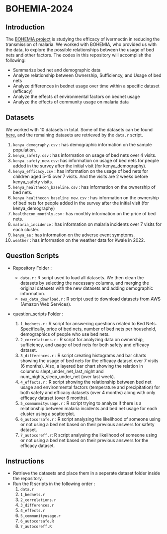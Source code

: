 # BOHEMIA-2024

## Introduction

The [BOHEMIA project](https://bohemiaconsortium.org) is studying the efficacy of ivermectin in reducing the transmission of malaria. We worked with BOHEMIA, who provided us with the data, to explore the possible relationships between the usage of bed nets and other factors. The codes in this repository will accomplish the following:

- Summarize bed net and demographic data
- Analyze relationship between Ownership, Sufficiency, and Usage of bed nets
- Analyze differences in bednet usage over time within a specific dataset (efficacy)
- Analyze the effects of environmental factors on bednet usage
- Analyze the effects of community usage on malaria data

## Datasets

We worked with 10 datasets in total. Some of the datasets can be found [here](https://drive.google.com/drive/u/0/folders/1jq1dtoTScgSA9h5vtEtLAtdjp_tF-Nxs), and the remaining datasets are retrieved by the `data.r` script.

1. `kenya_demography.csv` : has demographic information on the sample population.
2. `kenya_safety.csv` : has information on usage of bed nets over 4 visits.
3. `kenya_safety_new.csv`: has information on usage of bed nets for people added in the survey after the initial visit (for kenya_demography). 
4. `kenya_efficacy.csv` : has information on the usage of bed nets for children aged 5-15 over 7 visits. And the visits are 2 weeks before kenya_safety visits.
5. `kenya_healthecon_baseline.csv` : has information on the ownership of bed nets.
6. `kenya_healthecon_baseline_new.csv` : has information on the ownership of bed nets for people added in  the survey after the initial visit (for kenya_demography)
7. `healthecon_monthly.csv` : has monthly information on the price of bed nets.
8. `malaria_incidence` : has information on malaria incidents over 7 visits for each cluster.
9. `kenya_ae` : has information on the adverse event symptoms.
10. `weather` : has information on the weather data for Kwale in 2022.

## Question Scripts

 * Repository Folder :
    - `data.r` : R script used to load all datasets. We then clean the datasets by selecting the necessary columns, and merging the original datasets with the new datasets and adding demographic information.
    - `aws_data_download.r` : R script used to download datasets from AWS (Amazon Web Services).
  
 * question_scripts Folder :
   1. `1_bednets.r` : R script for answering questions related to Bed Nets. Specifically, price of bed nets, number of bed nets per household, demographics of people who use bed nets.
   2. `2_correlations.r` : R script for analyzing data on ownership, sufficiency, and usage of bed nets for both safety and efficacy dataset.
   3. `3_differences.r` : R script creating histograms and bar charts showing the usage of bed nets for the efficacy dataset over 7 visits (6 months). Also, a layered bar chart showing the relation in columns: slept_under_net_last_night and num_nights_sleep_under_net (over last week).
   4. `4_effects.r` : R script showing the relationship between bed net usage and environmental factors (temperature and precipitation) for both safety and efficacy datasets (over 4 months) along with only efficacy dataset (over 6 months).
   5. `5_communmityusage.r` : R script trying to analyze if there is a relationship between malaria incidents and bed net usage for each cluster using a scatterplot.
   6. `6_autocorsafe.r` : R script analysing the likelihood of someone using or not using a bed net based on their previous answers for safety dataset.
   7. `7_autocoreff.r`: R script analysing the likelihood of someone using or not using a bed net based on their previous answers for the efficacy dataset.
  
## Instructions

- Retrieve the datasets and place them in a seperate dataset folder inside the repository.
- Run the R scripts in the following order :
    1. `data.r`
    2. `1_bednets.r`
    3. `2_correlations.r`
    4. `3_differences.r`
    5. `4_effects.r`
    6. `5_communityusage.r`
    7. `6_autocorsafe.R`
    8. `7_autocoreff.R`

